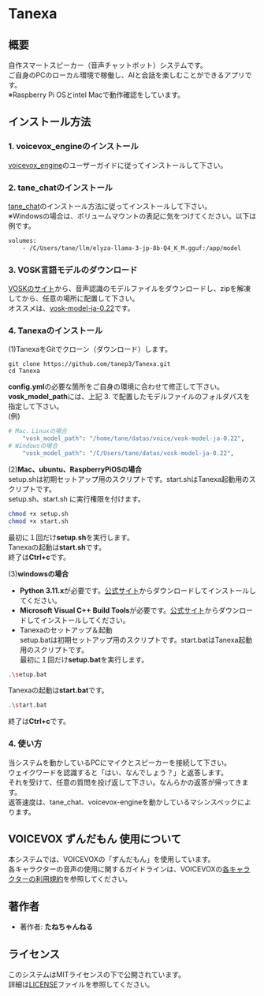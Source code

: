 # Tanexa

## 概要  
自作スマートスピーカー（音声チャットボット）システムです。  
ご自身のPCのローカル環境で稼働し、AIと会話を楽しむことができるアプリです。  
※Raspberry Pi OSとintel Macで動作確認をしています。

## インストール方法  
### 1. **voicevox_engineのインストール**  
[voicevox_engine](https://github.com/VOICEVOX/voicevox_engine)のユーザーガイドに従ってインストールして下さい。

### 2. **tane_chatのインストール**  
[tane_chat](https://github.com/tanep3/tane_chat)のインストール方法に従ってインストールして下さい。  
※Windowsの場合は、ボリュームマウントの表記に気をつけてください。以下は例です。  
```bash
volumes:
    - /C/Users/tane/llm/elyza-llama-3-jp-8b-Q4_K_M.gguf:/app/model
```

### 3. **VOSK言語モデルのダウンロード**  
[VOSKのサイト](https://alphacephei.com/vosk/models)から、音声認識のモデルファイルをダウンロードし、zipを解凍してから、任意の場所に配置して下さい。  
オススメは、[vosk-model-ja-0.22](https://alphacephei.com/vosk/models/vosk-model-ja-0.22.zip)です。
 
### 4. **Tanexaのインストール**  
(1)TanexaをGitでクローン（ダウンロード）します。
```bath
git clone https://github.com/tanep3/Tanexa.git
cd Tanexa
```
**config.yml**の必要な箇所をご自身の環境に合わせて修正して下さい。  
**vosk_model_path**には、上記 3. で配置したモデルファイルのフォルダパスを指定して下さい。  
(例)
```bash
# Mac、Linuxの場合
    "vosk_model_path": "/home/tane/datas/voice/vosk-model-ja-0.22",
# Windowsの場合
    "vosk_model_path": "/C/Users/tane/datas/vosk-model-ja-0.22",
```

(2)**Mac、ubuntu、RaspberryPiOSの場合**  
setup.shは初期セットアップ用のスクリプトです。start.shはTanexa起動用のスクリプトです。  
setup.sh、start.sh に実行権限を付けます。  
```bash
chmod +x setup.sh
chmod +x start.sh
```
最初に１回だけ**setup.sh**を実行します。  
Tanexaの起動は**start.sh**です。  
終了は**Ctrl+c**です。  

(3)**windowsの場合**  
- **Python 3.11.x**が必要です。[公式サイト](https://www.python.org/downloads/release/python-3112/)からダウンロードしてインストールしてください。  
- **Microsoft Visual C++ Build Tools**が必要です。[公式サイト](https://visualstudio.microsoft.com/ja/visual-cpp-build-tools/)からダウンロードしてインストールしてください。  
- Tanexaのセットアップ＆起動  
setup.batは初期セットアップ用のスクリプトです。start.batはTanexa起動用のスクリプトです。  
最初に１回だけ**setup.bat**を実行します。
```bash
.\setup.bat
```  
Tanexaの起動は**start.bat**です。  
```bash
.\start.bat
```  
終了は**Ctrl+c**です。  

### 4. **使い方**
当システムを動かしているPCにマイクとスピーカーを接続して下さい。  
ウェイクワードを認識すると「はい、なんでしょう？」と返答します。  
それを受けて、任意の質問を投げ返して下さい。なんらかの返答が帰ってきます。  
返答速度は、tane_chat、voicevox-engineを動かしているマシンスペックによります。  

## VOICEVOX ずんだもん 使用について
本システムでは、VOICEVOXの「ずんだもん」を使用しています。  
各キャラクターの音声の使用に関するガイドラインは、VOICEVOXの[各キャラクターの利用規約](https://voicevox.hiroshiba.jp)を参照してください。

## 著作者
- 著作者: **たねちゃんねる**

## ライセンス
このシステムはMITライセンスの下で公開されています。  
詳細は[LICENSE](./LICENSE)ファイルを参照してください。
